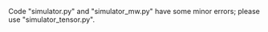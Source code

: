 Code "simulator.py" and "simulator_mw.py" have some minor errors; please use "simulator_tensor.py".
